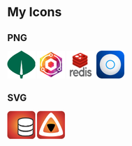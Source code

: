 # My Icons
## PNG
<img src="https://github.com/titan8c3/icons/blob/main/PNG/MongoDB_ForestGreen.png?raw=true" width=64 height=64>
<img src="https://github.com/titan8c3/icons/blob/main/PNG/NginxPM-logo.png?raw=true" width=64 height=64>
<img src="https://github.com/titan8c3/icons/blob/main/PNG/Redis-logo.png?raw=true" width=64 height=64>
<img src="https://github.com/titan8c3/icons/blob/main/PNG/unifi-icon.png?raw=true" width=64 height=64>


## SVG
<img src="https://github.com/titan8c3/icons/blob/main/SVG/orange-database.svg" width=64 height=64>
<img src="https://github.com/titan8c3/icons/blob/main/SVG/orange-jellyfin.svg" width=64 height=64>
